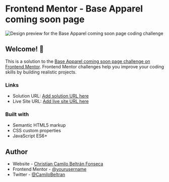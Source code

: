# Frontend Mentor - Base Apparel coming soon page

![Design preview for the Base Apparel coming soon page coding challenge](./design/desktop-preview.jpg)

## Welcome! 👋

This is a solution to the [Base Apparel coming soon page challenge on Frontend Mentor](https://www.frontendmentor.io/challenges/base-apparel-coming-soon-page-5d46b47f8db8a7063f9331a0). Frontend Mentor challenges help you improve your coding skills by building realistic projects.

### Links

- Solution URL: [Add solution URL here](https://your-solution-url.com)
- Live Site URL: [Add live site URL here](https://your-live-site-url.com)

### Built with

- Semantic HTML5 markup
- CSS custom properties
- JavaScript ES6+

## Author

- Website - [Christian Camilo Beltrán Fonseca](https://www.your-site.com)
- Frontend Mentor - [@yourusername](https://www.frontendmentor.io/profile/yourusername)
- Twitter - [@CamiloBeltran](https://www.twitter.com/yourusername)
